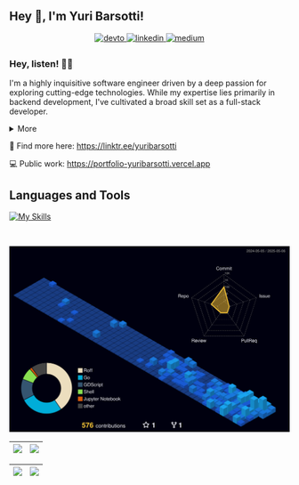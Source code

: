 ## Hey 👋, I'm Yuri Barsotti!  
  

<div align="center">
<a href="https://dev.to/ybarsotti" target="_blank">
<img src=https://img.shields.io/badge/dev.to-%2308090A.svg?&style=for-the-badge&logo=dev.to&logoColor=white alt=devto style="margin-bottom: 5px;" />
</a>
<a href="https://linkedin.com/in/yuribarsotti" target="_blank">
<img src=https://img.shields.io/badge/linkedin-%231E77B5.svg?&style=for-the-badge&logo=linkedin&logoColor=white alt=linkedin style="margin-bottom: 5px;" />
</a>
<a href="https://medium.com/@yuribarsotti" target="_blank">
<img src=https://img.shields.io/badge/medium-%23292929.svg?&style=for-the-badge&logo=medium&logoColor=white alt=medium style="margin-bottom: 5px;" />
</a>  
</div>  
  
### Hey, listen! 🧚🏼
I'm a highly inquisitive software engineer driven by a deep passion for exploring cutting-edge technologies. While my expertise lies primarily in backend development, I've cultivated a broad skill set as a full-stack developer.

<details>
  <summary>More</summary>
  <p>Beyond my professional pursuits, I immerse myself in creative hobbies such as game development using Godot and honing my skills in pixel art. I'm currently focused on mastering GoLang to expand my programming repertoire.</p>
  <p>Outside of tech, I'm an avid coffee enthusiast with a fully equipped setup. I balance my love for staying active through weightlifting, Muay Thai, MMA, and beach tennis. I'm also an e-racing enthusiast and soon-to-be drummer, with a rekindled interest in guitar playing. When I'm not coding or engaging in sports, you'll find me cruising the city on my motorcycle, appreciating clean air, and reconnecting with nature. I'm also a dedicated Final Fantasy fan and former League of Legends player, always up for a gaming session.</p>
</details>

🔗 Find more here: https://linktr.ee/yuribarsotti

💻 Public work: https://portfolio-yuribarsotti.vercel.app
<br/>  

## Languages and Tools  
[![My Skills](https://skillicons.dev/icons?i=css,js,react,nextjs,html,jest,ts,mysql,nestjs,neovim,mongodb,redis,rabbitmq,nodejs,kafka,graphql,django,python,go,nginx,kubernetes,docker,aws,gcp,terraform,solidity,postgres,notion,godot,fastapi,astro&perline=16)](https://yuribarsotti.tech)

<br/>  

![](./profile-3d-contrib/profile-night-view.svg)

| ![](http://github-profile-summary-cards.vercel.app/api/cards/profile-details?username=ybarsotti&theme=date_night) | ![](http://github-profile-summary-cards.vercel.app/api/cards/repos-per-language?username=ybarsotti&theme=date_night) |
|---|---|

| ![](http://github-profile-summary-cards.vercel.app/api/cards/productive-time?username=ybarsotti&theme=date_night&utcOffset=-3) | ![](http://github-profile-summary-cards.vercel.app/api/cards/most-commit-language?username=ybarsotti&theme=date_night) |
|---|---|


